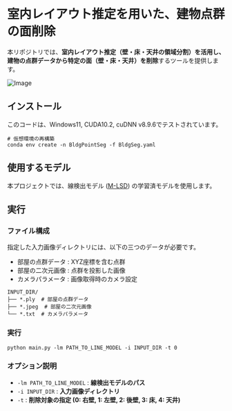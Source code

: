 # 室内レイアウト推定を用いた、建物点群の面削除

本リポジトリでは、**室内レイアウト推定（壁・床・天井の領域分割）を活用し、建物の点群データから特定の面（壁・床・天井）を削除**するツールを提供します。

![Image](https://github.com/user-attachments/assets/a35b03ef-4c7b-4cc1-a214-00cb81a37c1d)

## インストール
このコードは、Windows11, CUDA10.2, cuDNN v8.9.6でテストされています。
```
# 仮想環境の再構築
conda env create -n BldgPointSeg -f BldgSeg.yaml
```

## 使用するモデル
本プロジェクトでは、線検出モデル ([M-LSD](https://github.com/navervision/mlsd)) の学習済モデルを使用します。


## 実行
### ファイル構成

指定した入力画像ディレクトリには、以下の三つのデータが必要です。

* 部屋の点群データ : XYZ座標を含む点群
* 部屋の二次元画像 : 点群を投影した画像
* カメラパラメータ : 画像取得時のカメラ設定

```
INPUT_DIR/
├── *.ply  # 部屋の点群データ
├── *.jpeg  # 部屋の二次元画像
└── *.txt  # カメラパラメータ
```

### 実行
```
python main.py -lm PATH_TO_LINE_MODEL -i INPUT_DIR -t 0
```

### オプション説明
- `-lm PATH_TO_LINE_MODEL` : **線検出モデルのパス**
- `-i INPUT_DIR` : **入力画像ディレクトリ**
- `-t` : **削除対象の指定 (0: 右壁, 1: 左壁, 2: 後壁, 3: 床, 4: 天井)**
